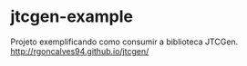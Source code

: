 # jtcgen-example
Projeto exemplificando como consumir a biblioteca JTCGen. http://rgoncalves94.github.io/jtcgen/
